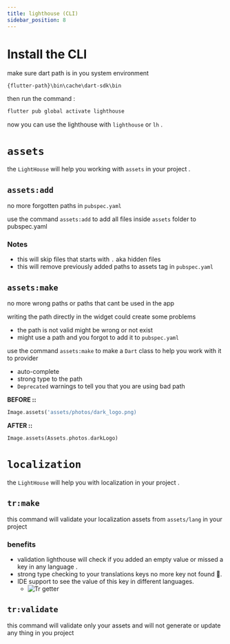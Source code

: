 ```yaml
---
title: lighthouse (CLI)
sidebar_position: 8
---
```


# Install the CLI

make sure dart path is in you system environment

```
{flutter-path}\bin\cache\dart-sdk\bin
```

then run the command :

```bash
flutter pub global activate lighthouse
```

now you can use the lighthouse with `lighthouse` or `lh` .

# **`assets`**

the `LightHouse` will help you working with `assets` in your project .

## `assets:add`

no more forgotten paths in `pubspec.yaml`

use the command `assets:add` to add all files inside `assets` folder to pubspec.yaml

### Notes

- this will skip files that starts with `.` aka hidden files
- this will remove previously added paths to assets tag in `pubspec.yaml`

## `assets:make`

no more wrong paths or paths that cant be used in the app

writing the path directly in the widget could create some problems

- the path is not valid might be wrong or not exist
- might use a path and you forgot to add it to `pubspec.yaml`

use the command `assets:make` to make a `Dart` class to help you work with it to provider

- auto-complete
- strong type to the path
- `Deprecated` warnings to tell you that you are using bad path

**BEFORE ::**

```dart
Image.assets('assets/photos/dark_logo.png)
```

**AFTER ::**

```dart
Image.assets(Assets.photos.darkLogo)
```

# **`localization`**

the `LightHouse` will help you with localization in your project .

## **`tr:make`**

this command will validate your localization assets from `assets/lang` in your project

### benefits

- validation lighthouse will check if you added an empty value or missed a key in any language .
- strong type checking to your translations keys no more key not found 🎁.
- IDE support to see the value of this key in different languages.
  - ![Tr getter](./assets/snippets/tr_getter.png)

## **`tr:validate`**

this command will validate only your assets and will not generate or update any thing in you project
